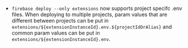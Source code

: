 - `firebase deploy --only extensions` now supports project specifc .env files. When deploying to multiple projects, param values that are different between projects can be put in `extensions/${extensionInstanceId}.env.${projectIdOrAlias}` and common param values can be put in `extensions/${extensionInstanceId}.env`.
